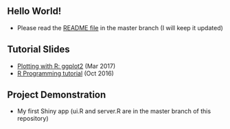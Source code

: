 ## Hello World!
* Please read the <a href="https://github.com/corytu/R_Language_Playground/blob/master/README.md">README file</a> in the master branch (I will keep it updated)

## Tutorial Slides
* <a href="https://corytu.github.io/R_Language_Playground/Plotting_with_R_ggplot2.html">Plotting with R: ggplot2</a> (Mar 2017)
* <a href="https://github.com/corytu/R_Language_Playground/blob/master/R_Tutorial_20161012_BLP.pdf">R Programming tutorial</a> (Oct 2016)

## Project Demonstration
* My first Shiny app (ui.R and server.R are in the master branch of this repository)
